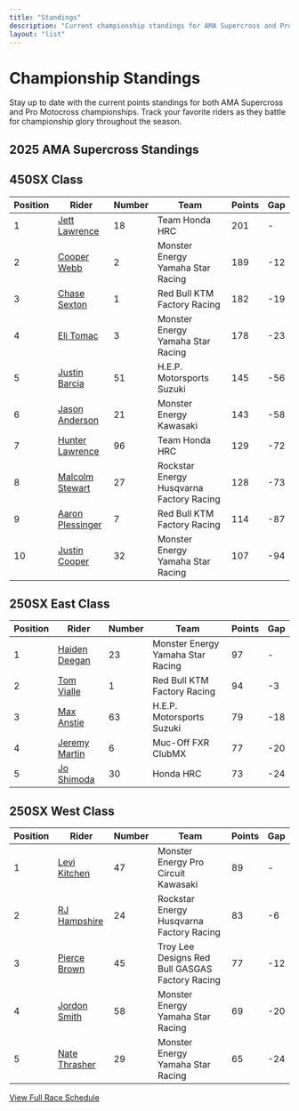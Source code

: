 ```yaml
---
title: "Standings"
description: "Current championship standings for AMA Supercross and Pro Motocross"
layout: "list"
---
```


# Championship Standings

Stay up to date with the current points standings for both AMA Supercross and Pro Motocross championships. Track your favorite riders as they battle for championship glory throughout the season.

## 2025 AMA Supercross Standings

<div class="mb-12">
  <h2 class="text-2xl font-bold mb-6 border-b border-primary pb-2">450SX Class</h2>
  
  <div class="overflow-x-auto mb-8">
    <table class="min-w-full bg-white dark:bg-neutral-800 border border-neutral-200 dark:border-neutral-700">
      <thead>
        <tr>
          <th class="px-4 py-3 bg-neutral-100 dark:bg-neutral-700 text-left text-xs font-semibold text-neutral-700 dark:text-neutral-200 uppercase tracking-wider">Position</th>
          <th class="px-4 py-3 bg-neutral-100 dark:bg-neutral-700 text-left text-xs font-semibold text-neutral-700 dark:text-neutral-200 uppercase tracking-wider">Rider</th>
          <th class="px-4 py-3 bg-neutral-100 dark:bg-neutral-700 text-left text-xs font-semibold text-neutral-700 dark:text-neutral-200 uppercase tracking-wider">Number</th>
          <th class="px-4 py-3 bg-neutral-100 dark:bg-neutral-700 text-left text-xs font-semibold text-neutral-700 dark:text-neutral-200 uppercase tracking-wider">Team</th>
          <th class="px-4 py-3 bg-neutral-100 dark:bg-neutral-700 text-left text-xs font-semibold text-neutral-700 dark:text-neutral-200 uppercase tracking-wider">Points</th>
          <th class="px-4 py-3 bg-neutral-100 dark:bg-neutral-700 text-left text-xs font-semibold text-neutral-700 dark:text-neutral-200 uppercase tracking-wider">Gap</th>
        </tr>
      </thead>
      <tbody class="divide-y divide-neutral-200 dark:divide-neutral-700">
        <tr>
          <td class="px-4 py-3 text-sm font-bold">1</td>
          <td class="px-4 py-3 text-sm"><a href="/riders/450/jett-lawrence/" class="text-primary hover:underline">Jett Lawrence</a></td>
          <td class="px-4 py-3 text-sm">18</td>
          <td class="px-4 py-3 text-sm">Team Honda HRC</td>
          <td class="px-4 py-3 text-sm font-bold">201</td>
          <td class="px-4 py-3 text-sm">-</td>
        </tr>
        <tr class="bg-neutral-50 dark:bg-neutral-750">
          <td class="px-4 py-3 text-sm font-bold">2</td>
          <td class="px-4 py-3 text-sm"><a href="/riders/450/cooper-webb/" class="text-primary hover:underline">Cooper Webb</a></td>
          <td class="px-4 py-3 text-sm">2</td>
          <td class="px-4 py-3 text-sm">Monster Energy Yamaha Star Racing</td>
          <td class="px-4 py-3 text-sm font-bold">189</td>
          <td class="px-4 py-3 text-sm">-12</td>
        </tr>
        <tr>
          <td class="px-4 py-3 text-sm font-bold">3</td>
          <td class="px-4 py-3 text-sm"><a href="/riders/450/chase-sexton/" class="text-primary hover:underline">Chase Sexton</a></td>
          <td class="px-4 py-3 text-sm">1</td>
          <td class="px-4 py-3 text-sm">Red Bull KTM Factory Racing</td>
          <td class="px-4 py-3 text-sm font-bold">182</td>
          <td class="px-4 py-3 text-sm">-19</td>
        </tr>
        <tr class="bg-neutral-50 dark:bg-neutral-750">
          <td class="px-4 py-3 text-sm font-bold">4</td>
          <td class="px-4 py-3 text-sm"><a href="/riders/450/eli-tomac/" class="text-primary hover:underline">Eli Tomac</a></td>
          <td class="px-4 py-3 text-sm">3</td>
          <td class="px-4 py-3 text-sm">Monster Energy Yamaha Star Racing</td>
          <td class="px-4 py-3 text-sm font-bold">178</td>
          <td class="px-4 py-3 text-sm">-23</td>
        </tr>
        <tr>
          <td class="px-4 py-3 text-sm font-bold">5</td>
          <td class="px-4 py-3 text-sm"><a href="/riders/450/justin-barcia/" class="text-primary hover:underline">Justin Barcia</a></td>
          <td class="px-4 py-3 text-sm">51</td>
          <td class="px-4 py-3 text-sm">H.E.P. Motorsports Suzuki</td>
          <td class="px-4 py-3 text-sm font-bold">145</td>
          <td class="px-4 py-3 text-sm">-56</td>
        </tr>
        <tr class="bg-neutral-50 dark:bg-neutral-750">
          <td class="px-4 py-3 text-sm font-bold">6</td>
          <td class="px-4 py-3 text-sm"><a href="/riders/450/jason-anderson/" class="text-primary hover:underline">Jason Anderson</a></td>
          <td class="px-4 py-3 text-sm">21</td>
          <td class="px-4 py-3 text-sm">Monster Energy Kawasaki</td>
          <td class="px-4 py-3 text-sm font-bold">143</td>
          <td class="px-4 py-3 text-sm">-58</td>
        </tr>
        <tr>
          <td class="px-4 py-3 text-sm font-bold">7</td>
          <td class="px-4 py-3 text-sm"><a href="/riders/450/hunter-lawrence/" class="text-primary hover:underline">Hunter Lawrence</a></td>
          <td class="px-4 py-3 text-sm">96</td>
          <td class="px-4 py-3 text-sm">Team Honda HRC</td>
          <td class="px-4 py-3 text-sm font-bold">129</td>
          <td class="px-4 py-3 text-sm">-72</td>
        </tr>
        <tr class="bg-neutral-50 dark:bg-neutral-750">
          <td class="px-4 py-3 text-sm font-bold">8</td>
          <td class="px-4 py-3 text-sm"><a href="/riders/450/malcolm-stewart/" class="text-primary hover:underline">Malcolm Stewart</a></td>
          <td class="px-4 py-3 text-sm">27</td>
          <td class="px-4 py-3 text-sm">Rockstar Energy Husqvarna Factory Racing</td>
          <td class="px-4 py-3 text-sm font-bold">128</td>
          <td class="px-4 py-3 text-sm">-73</td>
        </tr>
        <tr>
          <td class="px-4 py-3 text-sm font-bold">9</td>
          <td class="px-4 py-3 text-sm"><a href="/riders/450/aaron-plessinger/" class="text-primary hover:underline">Aaron Plessinger</a></td>
          <td class="px-4 py-3 text-sm">7</td>
          <td class="px-4 py-3 text-sm">Red Bull KTM Factory Racing</td>
          <td class="px-4 py-3 text-sm font-bold">114</td>
          <td class="px-4 py-3 text-sm">-87</td>
        </tr>
        <tr class="bg-neutral-50 dark:bg-neutral-750">
          <td class="px-4 py-3 text-sm font-bold">10</td>
          <td class="px-4 py-3 text-sm"><a href="/riders/450/justin-cooper/" class="text-primary hover:underline">Justin Cooper</a></td>
          <td class="px-4 py-3 text-sm">32</td>
          <td class="px-4 py-3 text-sm">Monster Energy Yamaha Star Racing</td>
          <td class="px-4 py-3 text-sm font-bold">107</td>
          <td class="px-4 py-3 text-sm">-94</td>
        </tr>
      </tbody>
    </table>
  </div>
</div>

<div class="mb-12">
  <h2 class="text-2xl font-bold mb-6 border-b border-primary pb-2">250SX East Class</h2>
  
  <div class="overflow-x-auto mb-8">
    <table class="min-w-full bg-white dark:bg-neutral-800 border border-neutral-200 dark:border-neutral-700">
      <thead>
        <tr>
          <th class="px-4 py-3 bg-neutral-100 dark:bg-neutral-700 text-left text-xs font-semibold text-neutral-700 dark:text-neutral-200 uppercase tracking-wider">Position</th>
          <th class="px-4 py-3 bg-neutral-100 dark:bg-neutral-700 text-left text-xs font-semibold text-neutral-700 dark:text-neutral-200 uppercase tracking-wider">Rider</th>
          <th class="px-4 py-3 bg-neutral-100 dark:bg-neutral-700 text-left text-xs font-semibold text-neutral-700 dark:text-neutral-200 uppercase tracking-wider">Number</th>
          <th class="px-4 py-3 bg-neutral-100 dark:bg-neutral-700 text-left text-xs font-semibold text-neutral-700 dark:text-neutral-200 uppercase tracking-wider">Team</th>
          <th class="px-4 py-3 bg-neutral-100 dark:bg-neutral-700 text-left text-xs font-semibold text-neutral-700 dark:text-neutral-200 uppercase tracking-wider">Points</th>
          <th class="px-4 py-3 bg-neutral-100 dark:bg-neutral-700 text-left text-xs font-semibold text-neutral-700 dark:text-neutral-200 uppercase tracking-wider">Gap</th>
        </tr>
      </thead>
      <tbody class="divide-y divide-neutral-200 dark:divide-neutral-700">
        <tr>
          <td class="px-4 py-3 text-sm font-bold">1</td>
          <td class="px-4 py-3 text-sm"><a href="/riders/250/haiden-deegan/" class="text-primary hover:underline">Haiden Deegan</a></td>
          <td class="px-4 py-3 text-sm">23</td>
          <td class="px-4 py-3 text-sm">Monster Energy Yamaha Star Racing</td>
          <td class="px-4 py-3 text-sm font-bold">97</td>
          <td class="px-4 py-3 text-sm">-</td>
        </tr>
        <tr class="bg-neutral-50 dark:bg-neutral-750">
          <td class="px-4 py-3 text-sm font-bold">2</td>
          <td class="px-4 py-3 text-sm"><a href="/riders/250/tom-vialle/" class="text-primary hover:underline">Tom Vialle</a></td>
          <td class="px-4 py-3 text-sm">1</td>
          <td class="px-4 py-3 text-sm">Red Bull KTM Factory Racing</td>
          <td class="px-4 py-3 text-sm font-bold">94</td>
          <td class="px-4 py-3 text-sm">-3</td>
        </tr>
        <tr>
          <td class="px-4 py-3 text-sm font-bold">3</td>
          <td class="px-4 py-3 text-sm"><a href="/riders/250/max-anstie/" class="text-primary hover:underline">Max Anstie</a></td>
          <td class="px-4 py-3 text-sm">63</td>
          <td class="px-4 py-3 text-sm">H.E.P. Motorsports Suzuki</td>
          <td class="px-4 py-3 text-sm font-bold">79</td>
          <td class="px-4 py-3 text-sm">-18</td>
        </tr>
        <tr class="bg-neutral-50 dark:bg-neutral-750">
          <td class="px-4 py-3 text-sm font-bold">4</td>
          <td class="px-4 py-3 text-sm"><a href="/riders/250/jeremy-martin/" class="text-primary hover:underline">Jeremy Martin</a></td>
          <td class="px-4 py-3 text-sm">6</td>
          <td class="px-4 py-3 text-sm">Muc-Off FXR ClubMX</td>
          <td class="px-4 py-3 text-sm font-bold">77</td>
          <td class="px-4 py-3 text-sm">-20</td>
        </tr>
        <tr>
          <td class="px-4 py-3 text-sm font-bold">5</td>
          <td class="px-4 py-3 text-sm"><a href="/riders/250/jo-shimoda/" class="text-primary hover:underline">Jo Shimoda</a></td>
          <td class="px-4 py-3 text-sm">30</td>
          <td class="px-4 py-3 text-sm">Honda HRC</td>
          <td class="px-4 py-3 text-sm font-bold">73</td>
          <td class="px-4 py-3 text-sm">-24</td>
        </tr>
      </tbody>
    </table>
  </div>
</div>

<div class="mb-12">
  <h2 class="text-2xl font-bold mb-6 border-b border-primary pb-2">250SX West Class</h2>
  
  <div class="overflow-x-auto mb-8">
    <table class="min-w-full bg-white dark:bg-neutral-800 border border-neutral-200 dark:border-neutral-700">
      <thead>
        <tr>
          <th class="px-4 py-3 bg-neutral-100 dark:bg-neutral-700 text-left text-xs font-semibold text-neutral-700 dark:text-neutral-200 uppercase tracking-wider">Position</th>
          <th class="px-4 py-3 bg-neutral-100 dark:bg-neutral-700 text-left text-xs font-semibold text-neutral-700 dark:text-neutral-200 uppercase tracking-wider">Rider</th>
          <th class="px-4 py-3 bg-neutral-100 dark:bg-neutral-700 text-left text-xs font-semibold text-neutral-700 dark:text-neutral-200 uppercase tracking-wider">Number</th>
          <th class="px-4 py-3 bg-neutral-100 dark:bg-neutral-700 text-left text-xs font-semibold text-neutral-700 dark:text-neutral-200 uppercase tracking-wider">Team</th>
          <th class="px-4 py-3 bg-neutral-100 dark:bg-neutral-700 text-left text-xs font-semibold text-neutral-700 dark:text-neutral-200 uppercase tracking-wider">Points</th>
          <th class="px-4 py-3 bg-neutral-100 dark:bg-neutral-700 text-left text-xs font-semibold text-neutral-700 dark:text-neutral-200 uppercase tracking-wider">Gap</th>
        </tr>
      </thead>
      <tbody class="divide-y divide-neutral-200 dark:divide-neutral-700">
        <tr>
          <td class="px-4 py-3 text-sm font-bold">1</td>
          <td class="px-4 py-3 text-sm"><a href="/riders/250/levi-kitchen/" class="text-primary hover:underline">Levi Kitchen</a></td>
          <td class="px-4 py-3 text-sm">47</td>
          <td class="px-4 py-3 text-sm">Monster Energy Pro Circuit Kawasaki</td>
          <td class="px-4 py-3 text-sm font-bold">89</td>
          <td class="px-4 py-3 text-sm">-</td>
        </tr>
        <tr class="bg-neutral-50 dark:bg-neutral-750">
          <td class="px-4 py-3 text-sm font-bold">2</td>
          <td class="px-4 py-3 text-sm"><a href="/riders/250/rj-hampshire/" class="text-primary hover:underline">RJ Hampshire</a></td>
          <td class="px-4 py-3 text-sm">24</td>
          <td class="px-4 py-3 text-sm">Rockstar Energy Husqvarna Factory Racing</td>
          <td class="px-4 py-3 text-sm font-bold">83</td>
          <td class="px-4 py-3 text-sm">-6</td>
        </tr>
        <tr>
          <td class="px-4 py-3 text-sm font-bold">3</td>
          <td class="px-4 py-3 text-sm"><a href="/riders/250/pierce-brown/" class="text-primary hover:underline">Pierce Brown</a></td>
          <td class="px-4 py-3 text-sm">45</td>
          <td class="px-4 py-3 text-sm">Troy Lee Designs Red Bull GASGAS Factory Racing</td>
          <td class="px-4 py-3 text-sm font-bold">77</td>
          <td class="px-4 py-3 text-sm">-12</td>
        </tr>
        <tr class="bg-neutral-50 dark:bg-neutral-750">
          <td class="px-4 py-3 text-sm font-bold">4</td>
          <td class="px-4 py-3 text-sm"><a href="/riders/250/jordon-smith/" class="text-primary hover:underline">Jordon Smith</a></td>
          <td class="px-4 py-3 text-sm">58</td>
          <td class="px-4 py-3 text-sm">Monster Energy Yamaha Star Racing</td>
          <td class="px-4 py-3 text-sm font-bold">69</td>
          <td class="px-4 py-3 text-sm">-20</td>
        </tr>
        <tr>
          <td class="px-4 py-3 text-sm font-bold">5</td>
          <td class="px-4 py-3 text-sm"><a href="/riders/250/nate-thrasher/" class="text-primary hover:underline">Nate Thrasher</a></td>
          <td class="px-4 py-3 text-sm">29</td>
          <td class="px-4 py-3 text-sm">Monster Energy Yamaha Star Racing</td>
          <td class="px-4 py-3 text-sm font-bold">65</td>
          <td class="px-4 py-3 text-sm">-24</td>
        </tr>
      </tbody>
    </table>
  </div>
</div>

<div class="text-center mb-12">
  <a href="/races/schedule/" class="inline-block px-6 py-2 bg-primary text-white rounded hover:bg-primary-700">View Full Race Schedule</a>
</div>
